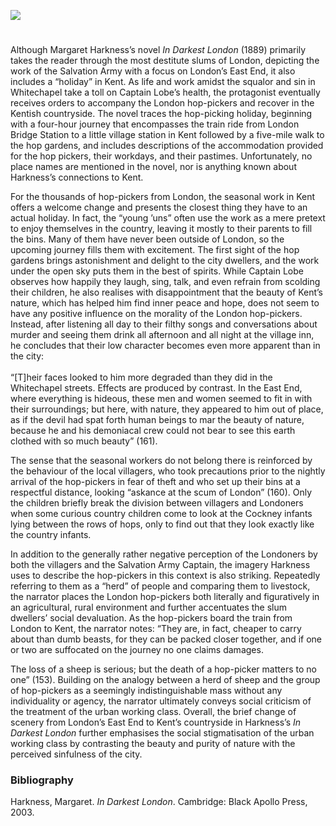 <a href="https://www.kent-maps.online"><img src="https://kent-map.github.io/mdpress/juncture/ve-button.png"></a>
<param ve-config title="A Hop-Picking Holiday in Kent in Margaret Harkness’s In Darkest London”" author="Carolin Sternberg" layout="vtl" 
banner="https://raw.githubusercontent.com/kent-map/images/main/banners/19c.jpg" description="Carolin Sternberg outlines the plot of 'In Darkest London' written by Margaret Harkness">

<!-- Historical map layers -->
<param ve-map-layer active allmaps allmaps-id="e401b16b2669a50d" title="OS SE 1903">

#

Although Margaret Harkness’s novel _In Darkest London_ (1889) primarily takes the reader through the most destitute slums of London, depicting the work of the Salvation Army with a focus on London’s East End, it also includes a “holiday” in Kent. As life and work amidst the squalor and sin in Whitechapel take a toll on Captain Lobe’s health, the protagonist eventually receives orders to accompany the London hop-pickers and recover in the Kentish countryside. The novel traces the hop-picking holiday, beginning with a four-hour journey that encompasses the train ride from London Bridge Station to a little village station in Kent followed by a five-mile walk to the hop gardens, and includes descriptions of the accommodation provided for the hop pickers, their workdays, and their pastimes. Unfortunately, no place names are mentioned in the novel, nor is anything known about Harkness’s connections to Kent.
<param ve-image url="https://stor.artstor.org/stor/335d901a-8416-4356-8a12-1607c997a9a2" label="Hop-picking" attribution="C. Essenhigh Corke, 1906, J. Salmon Limited, Sevenoaks">

For the thousands of hop-pickers from London, the seasonal work in Kent offers a welcome change and presents the closest thing they have to an actual holiday. In fact, the “young ’uns” often use the work as a mere pretext to enjoy themselves in the country, leaving it mostly to their parents to fill the bins. Many of them have never been outside of London, so the upcoming journey fills them with excitement. The first sight of the hop gardens brings astonishment and delight to the city dwellers, and the work under the open sky puts them in the best of spirits. While Captain Lobe observes how happily they laugh, sing, talk, and even refrain from scolding their children, he also realises with disappointment that the beauty of Kent’s nature, which has helped him find inner peace and hope, does not seem to have any positive influence on the morality of the London hop-pickers. Instead, after listening all day to their filthy songs and conversations about murder and seeing them drink all afternoon and all night at the village inn, he concludes that their low character becomes even more apparent than in the city:
<br><br>
“[T]heir faces looked to him more degraded than they did in the Whitechapel streets. Effects are produced by contrast. In the East End, where everything is hideous, these men and women seemed to fit in with their surroundings; but here, with nature, they appeared to him out of place, as if the devil had spat forth human beings to mar the beauty of nature, because he and his demoniacal crew could not bear to see this earth clothed with so much beauty” (161). 
<param ve-image url="https://stor.artstor.org/stor/948d6553-5734-4adc-a5f6-d1fc256ad36d" label="Incidents of Hop Picking: Dinner Time" attribution="Kent Maps Online Collection">

The sense that the seasonal workers do not belong there is reinforced by the behaviour of the local villagers, who took precautions prior to the nightly arrival of the hop-pickers in fear of theft and who set up their bins at a respectful distance, looking “askance at the scum of London” (160). Only the children briefly break the division between villagers and Londoners when some curious country children come to look at the Cockney infants lying between the rows of hops, only to find out that they look exactly like the country infants. 
<param ve-image url="https://stor.artstor.org/stor/22b087f4-554d-47c2-8131-3582d178ad1f" label="Hop pickers" attribution="Private Collection">

In addition to the generally rather negative perception of the Londoners by both the villagers and the Salvation Army Captain, the imagery Harkness uses to describe the hop-pickers in this context is also striking. Repeatedly referring to them as a “herd” of people and comparing them to livestock, the narrator places the London hop-pickers both literally and figuratively in an agricultural, rural environment and further accentuates the slum dwellers’ social devaluation. As the hop-pickers board the train from London to Kent, the narrator notes: “They are, in fact, cheaper to carry about than dumb beasts, for they can be packed closer together, and if one or two are suffocated on the journey no one claims damages. 
<param ve-image url="https://upload.wikimedia.org/wikipedia/commons/1/1c/Hop-pickers_%28gypsies_and_greyhounds%29%29.jpg" label="Hop pickers - gypsies and greyhounds" attribution="Alfred Munnings, Public domain, via Wikimedia Commons">

The loss of a sheep is serious; but the death of a hop-picker matters to no one” (153). Building on the analogy between a herd of sheep and the group of hop-pickers as a seemingly indistinguishable mass without any individuality or agency, the narrator ultimately conveys social criticism of the treatment of the urban working class. Overall, the brief change of scenery from London’s East End to Kent’s countryside in Harkness’s _In Darkest London_ further emphasises the social stigmatisation of the urban working class by contrasting the beauty and purity of nature with the perceived sinfulness of the city.
<param ve-image url="https://upload.wikimedia.org/wikipedia/commons/a/ae/Alexander_Mann_-_Hop_Pickers_Returning_1883.jpg" label="Hop Pickers Returning, 1883" attribution="Alexander Mann, Public domain, via Wikimedia Commons">

### Bibliography
Harkness, Margaret. _In Darkest London_. Cambridge: Black Apollo Press, 2003. 

